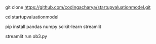 git clone https://github.com/codingacharya/startupvaluationmodel.git

cd startupvaluationmodel

pip install pandas numpy scikit-learn streamlit

streamlit run ob3.py
